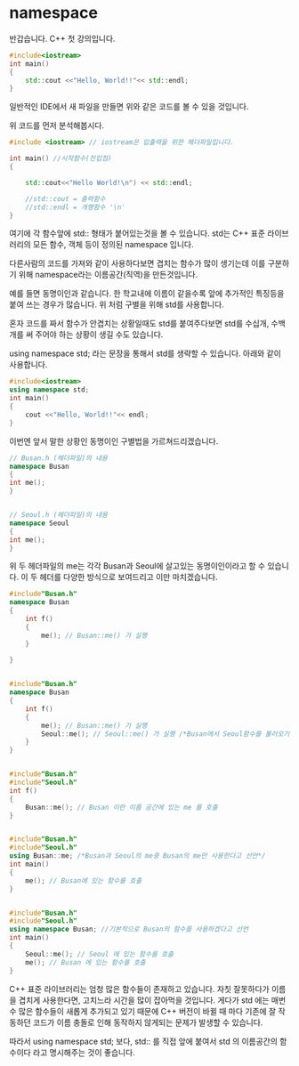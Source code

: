 # namespace
반갑습니다. C++ 첫 강의입니다.

```C++
#include<iostream>
int main() 
{ 
    std::cout <<"Hello, World!!"<< std::endl;
}
```

일반적인 IDE에서 새 파일을 만들면 위와 같은 코드를 볼 수 있을 것입니다.


위 코드를 먼저 분석해봅시다.

```C++
#include <iostream> // iostream은 입출력을 위한 헤더파일입니다.

int main() //시작함수(진입점)
{

    std::cout<<"Hello World!\n") << std::endl;

    //std::cout = 출력함수
    //std::endl = 개행함수 '\n'
}
```

여기에 각 함수앞에 std:: 형태가 붙어있는것을 볼 수 있습니다.
std는 C++ 표준 라이브러리의 모든 함수, 객체 등이 정의된 namespace 입니다.

다른사람의 코드를 가져와 같이 사용하다보면 겹치는 함수가 많이 생기는데
이를 구분하기 위해 namespace라는 이름공간(직역)을 만든것입니다.

예를 들면 동명이인과 같습니다.
한 학교내에 이름이 같을수록 앞에 추가적인 특징등을 붙여 쓰는 경우가 많습니다.
위 처럼 구별을 위해 std를 사용합니다.


혼자 코드를 짜서 함수가 안겹치는 상황일때도 std를 붙여주다보면 std를 수십개, 수백개를 써 주어야 하는 상황이 생길 수도 있습니다.


using namespace std; 라는 문장을 통해서 std를 생략할 수 있습니다.
아래와 같이 사용합니다.

```C++
#include<iostream>
using namespace std;
int main() 
{
    cout <<"Hello, World!!"<< endl;
}
```


이번엔 앞서 말한 상황인 동명이인 구별법을 가르쳐드리겠습니다.
```C++
// Busan.h (헤더파일)의 내용
namespace Busan
{
int me();
}


// Seoul.h (헤더파일)의 내용
namespace Seoul
{
int me();
}
```

위 두 헤더파일의 me는 각각 Busan과 Seoul에 살고있는 동명이인이라고 할 수 있습니다.
이 두 헤더를 다양한 방식으로 보여드리고 이만 마치겠습니다.

```C++
#include"Busan.h"
namespace Busan 
{
    int f() 
    { 
        me(); // Busan::me() 가 실행
    }
    
} 


#include"Busan.h"
namespace Busan 
{
    int f() 
    { 
        me(); // Busan::me() 가 실행 
        Seoul::me(); // Seoul::me() 가 실행 /*Busan에서 Seoul함수를 불러오기떄문에 명시적으로 지정해주어야 한다*/
    }
}


#include"Busan.h"
#include"Seoul.h"
int f() 
{
    Busan::me(); // Busan 이란 이름 공간에 있는 me 를 호출
}


#include"Busan.h"
#include"Seoul.h"
using Busan::me; /*Busan과 Seoul의 me중 Busan의 me만 사용한다고 선언*/
int main() 
{
    me(); // Busan에 있는 함수를 호출
}


#include"Busan.h"
#include"Seoul.h"
using namespace Busan; //기본적으로 Busan의 함수를 사용하겠다고 선언
int main() 
{
    Seoul::me(); // Seoul 에 있는 함수를 호출 
    me(); // Busan 에 있는 함수를 호출
}
```

C++ 표준 라이브러리는 엄청 많은 함수들이 존재하고 있습니다. 자칫 잘못하다가 이름을 겹치게 사용한다면, 고치느라 시간을 많이 잡아먹을 것입니다. 
게다가 std 에는 매번 수 많은 함수들이 새롭게 추가되고 있기 때문에 C++ 버전이 바뀔 때 마다 기존에 잘 작동하던 코드가 이름 충돌로 인해 동작하지 않게되는 문제가 발생할 수 있습니다.

따라서 using namespace std; 보다, std:: 를 직접 앞에 붙여서 std 의 이름공간의 함수이다 라고 명시해주는 것이 좋습니다. 